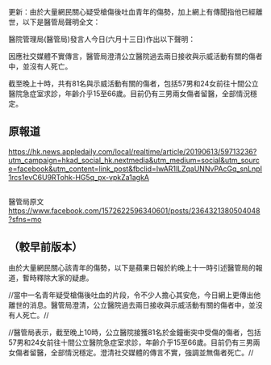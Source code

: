 

更新：由於大量網民關心疑受槍傷後吐血青年的傷勢，加上網上有傳聞指他已經離世，以下是醫管局聲明全文：

醫院管理局(醫管局)發言人今日(六月十三日)作出以下聲明：

因應社交媒體不實傳言，醫管局澄清公立醫院過去兩日接收與示威活動有關的傷者中，並沒有人死亡。

截至晚上十時，共有81名與示威活動有關的傷者，包括57男和24女前往十間公立醫院急症室求診，年齡介乎15至66歲。目前仍有三男兩女傷者留醫，全部情況穩定。

## 原報道

https://hk.news.appledaily.com/local/realtime/article/20190613/59713236?utm_campaign=hkad_social_hk.nextmedia&utm_medium=social&utm_source=facebook&utm_content=link_post&fbclid=IwAR1lLZqaUNNvPAcGq_snLnpI1rcs1evC6U9RTohk-HG5q_px-vpkZa1agkA

## 

醫管局原文
https://www.facebook.com/1572622596340601/posts/2364321380504048?sfns=mo


## （較早前版本）
由於大量網民關心該青年的傷勢，以下是蘋果日報於約晚上十一時引述醫管局的報道，暫時釋除大家的疑慮。

//當中一名青年疑受槍傷後吐血的片段，令不少人擔心其安危，今日網上更傳出他離世的消息。醫管局澄清，公立醫院過去兩日接收與示威活動有關的傷者中，並沒有人死亡。//

//醫管局表示，截至晚上10時，公立醫院接獲81名於金鐘衝突中受傷的傷者，包括57男和24女前往十間公立醫院急症室求診，年齡介乎15至66歲。目前仍有三男兩女傷者留醫，全部情況穩定。澄清社交媒體的傳言不實，強調並無傷者死亡。//